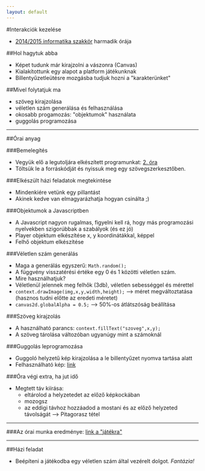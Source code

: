 ```yaml
---
layout: default
---
```

#Interakciók kezelése

 - [2014/2015 informatika szakkör][szakkor_honlap] harmadik órája

[szakkor_honlap]: http://rizsi.github.io/szakkor2014/index.html

##Hol hagytuk abba

 - Képet tudunk már kirajzolni a vászonra (Canvas)
 - Kialakítottunk egy alapot a platform játékunknak
 - Billentyűzetleütésre mozgásba tudjuk hozni a "karakterünket"

##Mivel folytatjuk ma

 - szöveg kirajzolása
 - véletlen szám generálása és felhasználása
 - okosabb progamozás: "objektumok" használata
 - guggolás programozása

---------------------------

##Órai anyag

###Bemelegítés

 - Vegyük elő a legutoljára elkészített programunkat: [2. óra](http://rizsi.github.io/szakkor2014/orak/hr-02/game.html)
 - Töltsük le a forráskódját és nyissuk meg egy szövegszerkesztőben.

###Elkészült házi feladatok megtekintése

 - Mindenkiére vetünk egy pillantást
 - Akinek kedve van elmagyarázhatja hogyan csinálta ;)
 
###Objektumok a Javascriptben

 - A Javascript nagyon rugalmas, figyelni kell rá, hogy más programozási nyelvekben szigorúbbak a szabályok (és ez jó)
 - Player objektum elkészítése x, y koordinátákkal, képpel
 - Felhő objektum elkészítése

###Véletlen szám generálás
 
 - Maga a generálás egyszerű: `Math.random();`
  - A függvény visszatérési értéke egy 0 és 1 közötti véletlen szám.
 - Mire használhatjuk?
  - Véletlenül jelennek meg felhők (3db), véletlen sebességgel és mérettel
   - `context.drawImage(img,x,y,width,height);` --> méret megváltoztatása (hasznos tudni előtte az eredeti méretet)
   - `canvas2d.globalAlpha = 0.5;` --> 50%-os átlátszóság beállítása
 
###Szöveg kirajzolás

 - A használható parancs: `context.fillText("szoveg",x,y);`
 - A szöveg tárolása változóban ugyanúgy mint a számoknál

###Guggolás leprogramozása

 - Guggoló helyzetű kép kirajzolása a le billentyűzet nyomva tartása alatt
  - Felhasználható kép: [link](http://rizsi.github.io/szakkor2014/orak/hr-03/guggol.png)

###Óra végi extra, ha jut idő

 - Megtett táv kiírása:
   - eltárolod a helyzetedet az előző képkockában
   - mozogsz
   - az eddigi távhoz hozzáadod a mostani és az előző helyzeted távolságát --> Pitagorasz tétel

-------------------------------

###Az órai munka eredménye:
[link a "játékra"](http://rizsi.github.io/szakkor2014/orak/hr-03/game.html)

<canvas id="mycanvas" width='600' height ='300'></canvas>
<script src="script.js"></script>

-------------------------------

##Házi feladat

 - Beépíteni a játékodba egy véletlen szám által vezérelt dolgot. *Fantázia!*
  
  
  
  
  
  
   
